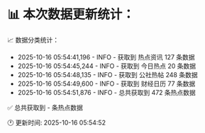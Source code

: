 📊 本次数据更新统计：
==========================

📈 数据分类统计：
- 2025-10-16 05:54:41,196 - INFO - 获取到 热点资讯 127 条数据
- 2025-10-16 05:54:45,244 - INFO - 获取到 今日热点 20 条数据
- 2025-10-16 05:54:48,135 - INFO - 获取到 公社热帖 248 条数据
- 2025-10-16 05:54:49,600 - INFO - 获取到 财经日历 77 条数据
- 2025-10-16 05:54:51,876 - INFO - 总共获取到 472 条热点数据

✅ 总共获取到 - 条热点数据

🕐 更新时间: 2025-10-16 05:54:52
